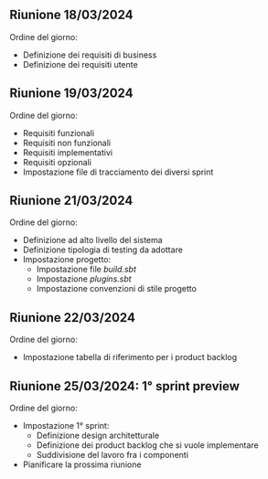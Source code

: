 ## Riunione 18/03/2024
Ordine del giorno:
- Definizione dei requisiti di business
- Definizione dei requisiti utente

## Riunione 19/03/2024
Ordine del giorno:
- Requisiti funzionali
- Requisiti non funzionali
- Requisiti implementativi
- Requisiti opzionali
- Impostazione file di tracciamento dei diversi sprint

## Riunione 21/03/2024
Ordine del giorno:
- Definizione ad alto livello del sistema
- Definizione tipologia di testing da adottare
- Impostazione progetto:
  - Impostazione file _build.sbt_
  - Impostazione _plugins.sbt_
  - Impostazione convenzioni di stile progetto

## Riunione 22/03/2024
Ordine del giorno:
- Impostazione tabella di riferimento per i product backlog

## Riunione 25/03/2024: 1° sprint preview
Ordine del giorno:
- Impostazione 1° sprint:
  - Definizione design architetturale
  - Definizione dei product backlog che si vuole implementare
  - Suddivisione del lavoro fra i componenti
- Pianificare la prossima riunione
